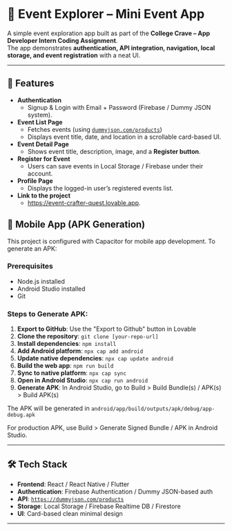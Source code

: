 # 🎉 Event Explorer – Mini Event App

A simple event exploration app built as part of the **College Crave – App Developer Intern Coding Assignment**.  
The app demonstrates **authentication, API integration, navigation, local storage, and event registration** with a neat UI.  

---

## 🚀 Features
- **Authentication**
  - Signup & Login with Email + Password (Firebase / Dummy JSON system).
- **Event List Page**
  - Fetches events (using [`dummyjson.com/products`](https://dummyjson.com/products))  
  - Displays event title, date, and location in a scrollable card-based UI.
- **Event Detail Page**
  - Shows event title, description, image, and a **Register button**.  
- **Register for Event**
  - Users can save events in Local Storage / Firebase under their account.
- **Profile Page**
  - Displays the logged-in user’s registered events list.
- **Link to the project**
  - https://event-crafter-quest.lovable.app.

## 📱 Mobile App (APK Generation)

This project is configured with Capacitor for mobile app development. To generate an APK:

### Prerequisites
- Node.js installed
- Android Studio installed
- Git

### Steps to Generate APK:
1. **Export to GitHub**: Use the "Export to Github" button in Lovable
2. **Clone the repository**: `git clone [your-repo-url]`
3. **Install dependencies**: `npm install`
4. **Add Android platform**: `npx cap add android`
5. **Update native dependencies**: `npx cap update android`
6. **Build the web app**: `npm run build`
7. **Sync to native platform**: `npx cap sync`
8. **Open in Android Studio**: `npx cap run android`
9. **Generate APK**: In Android Studio, go to Build > Build Bundle(s) / APK(s) > Build APK(s)

The APK will be generated in `android/app/build/outputs/apk/debug/app-debug.apk`

For production APK, use Build > Generate Signed Bundle / APK in Android Studio.

---

## 🛠️ Tech Stack
- **Frontend**: React / React Native / Flutter  
- **Authentication**: Firebase Authentication / Dummy JSON-based auth  
- **API**: [`https://dummyjson.com/products`](https://dummyjson.com/products)  
- **Storage**: Local Storage / Firebase Realtime DB / Firestore  
- **UI**: Card-based clean minimal design  

---

